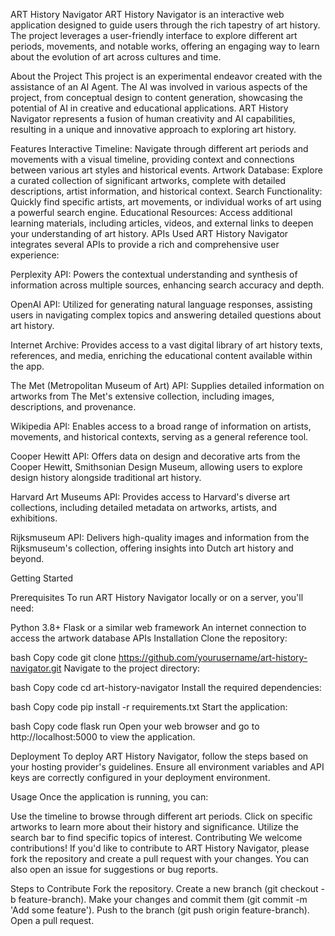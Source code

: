 ART History Navigator
ART History Navigator is an interactive web application designed to guide users through the rich tapestry of art history. The project leverages a user-friendly interface to explore different art periods, movements, and notable works, offering an engaging way to learn about the evolution of art across cultures and time.

About the Project
This project is an experimental endeavor created with the assistance of an AI Agent. The AI was involved in various aspects of the project, from conceptual design to content generation, showcasing the potential of AI in creative and educational applications. ART History Navigator represents a fusion of human creativity and AI capabilities, resulting in a unique and innovative approach to exploring art history.

Features
Interactive Timeline: Navigate through different art periods and movements with a visual timeline, providing context and connections between various art styles and historical events.
Artwork Database: Explore a curated collection of significant artworks, complete with detailed descriptions, artist information, and historical context.
Search Functionality: Quickly find specific artists, art movements, or individual works of art using a powerful search engine.
Educational Resources: Access additional learning materials, including articles, videos, and external links to deepen your understanding of art history.
APIs Used
ART History Navigator integrates several APIs to provide a rich and comprehensive user experience:

Perplexity API: Powers the contextual understanding and synthesis of information across multiple sources, enhancing search accuracy and depth.

OpenAI API: Utilized for generating natural language responses, assisting users in navigating complex topics and answering detailed questions about art history.

Internet Archive: Provides access to a vast digital library of art history texts, references, and media, enriching the educational content available within the app.

The Met (Metropolitan Museum of Art) API: Supplies detailed information on artworks from The Met's extensive collection, including images, descriptions, and provenance.

Wikipedia API: Enables access to a broad range of information on artists, movements, and historical contexts, serving as a general reference tool.

Cooper Hewitt API: Offers data on design and decorative arts from the Cooper Hewitt, Smithsonian Design Museum, allowing users to explore design history alongside traditional art history.

Harvard Art Museums API: Provides access to Harvard's diverse art collections, including detailed metadata on artworks, artists, and exhibitions.

Rijksmuseum API: Delivers high-quality images and information from the Rijksmuseum's collection, offering insights into Dutch art history and beyond.

Getting Started


Prerequisites
To run ART History Navigator locally or on a server, you'll need:

Python 3.8+
Flask or a similar web framework
An internet connection to access the artwork database APIs
Installation
Clone the repository:

bash
Copy code
git clone https://github.com/yourusername/art-history-navigator.git
Navigate to the project directory:

bash
Copy code
cd art-history-navigator
Install the required dependencies:

bash
Copy code
pip install -r requirements.txt
Start the application:

bash
Copy code
flask run
Open your web browser and go to http://localhost:5000 to view the application.

Deployment
To deploy ART History Navigator, follow the steps based on your hosting provider's guidelines. Ensure all environment variables and API keys are correctly configured in your deployment environment.

Usage
Once the application is running, you can:

Use the timeline to browse through different art periods.
Click on specific artworks to learn more about their history and significance.
Utilize the search bar to find specific topics of interest.
Contributing
We welcome contributions! If you'd like to contribute to ART History Navigator, please fork the repository and create a pull request with your changes. You can also open an issue for suggestions or bug reports.

Steps to Contribute
Fork the repository.
Create a new branch (git checkout -b feature-branch).
Make your changes and commit them (git commit -m 'Add some feature').
Push to the branch (git push origin feature-branch).
Open a pull request.
